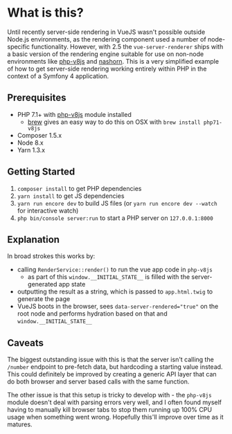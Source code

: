 # What is this?

Until recently server-side rendering in VueJS wasn't possible outside Node.js environments, as the rendering component used a number of node-specific functionality. However, with 2.5 the `vue-server-renderer` ships with a basic version of the rendering engine suitable for use on non-node environments like [php-v8js](https://github.com/phpv8/v8js) and [nashorn](https://docs.oracle.com/javase/8/docs/technotes/guides/scripting/nashorn). This is a very simplified example of how to get server-side rendering working entirely within PHP in the context of a Symfony 4 application.

## Prerequisites

- PHP 7.1+ with [php-v8js](https://github.com/phpv8/v8js) module installed
  - [brew](https://brew.sh/) gives an easy way to do this on OSX with `brew install php71-v8js`
- Composer 1.5.x
- Node 8.x
- Yarn 1.3.x

## Getting Started

1) `composer install` to get PHP dependencies
2) `yarn install` to get JS dependencies
3) `yarn run encore dev` to build JS files (or `yarn run encore dev --watch` for interactive watch)
4) `php bin/console server:run` to start a PHP server on `127.0.0.1:8000`

## Explanation

In broad strokes this works by:
- calling `RenderService::render()` to run the vue app code in `php-v8js`
  - as part of this `window.__INITIAL_STATE__` is filled with the server-generated app state
- outputting the result as a string, which is passed to `app.html.twig` to generate the page
- VueJS boots in the browser, sees `data-server-rendered="true"` on the root node and performs hydration based on that and `window.__INITIAL_STATE__`

## Caveats

The biggest outstanding issue with this is that the server isn't calling the `/number` endpoint to pre-fetch data, but hardcoding a starting value instead. This could definitely be improved by creating a generic API layer that can do both browser and server based calls with the same function.

The other issue is that this setup is tricky to develop with - the `php-v8js` module doesn't deal with parsing errors very well, and I often found myself having to manually kill browser tabs to stop them running up 100% CPU usage when something went wrong. Hopefully this'll improve over time as it matures.